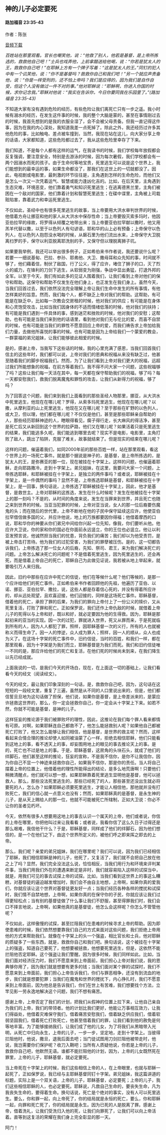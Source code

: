 ﻿## 神的儿子必定要死

#### 路加福音 23:35-43

作者：陈张

[音频下载](https://link.jscdn.cn/1drv/aHR0cHM6Ly8xZHJ2Lm1zL3UvcyFBaW5LWUhaYVJhLW5sUmZ1VDlYVzdvYnFVSVhkP2U9cnRHTXJw.mp3) 

*百姓站在那里观看。官长也嘲笑他，说：“他救了别人，他若是基督，是上帝所拣选的，救救他自己吧！”士兵也戏弄他，上前拿醋送给他喝，说：“你若是犹太人的王，救救你自己吧！”在耶稣上方有一个牌子写着：“这是犹太人的王。”同钉的犯人中有一个讥笑他，说：“你不是基督吗？救救你自己和我们吧！”另一个就应声责备他，说：“你是一样受刑的，还不怕上帝吗？我们是应得的，因为我们是自作自受，但这个人没有做过一件不对的事。”他对耶稣说：“耶稣啊，你进入你国的时候，求你记念我。”耶稣对他说：“我实在告诉你，今日你要同我在乐园里了。”(路加福音 23:35-43)*

不知道大家有没有遇到危险的经历，有些危险让我们离死亡只有一步之遥。我小时候有溺水的经历，在发生这件事的时候，我的整个大脑是蒙的，甚至在事情刚过去的时候，我首先想到的是我的衣服全湿了，会不会被父母责备。但我一直记得这件事，因为在我的内心深处，我知道我差一点死掉了。除此之外，我还经历过许多其他危险的事，比如触电、差点被车撞到，当然，我现在站在这儿，向大家分享上帝的话语，大家都知道，这些危险都过去了，我从这些危险里幸存了下来。

我们知道，不是每个人都有这样的运气，在我读书的时候，我们学校每年放假都会反复强调，要注意安全，特别是去游泳的时候，因为每次暑假，我们学校都会有一两个因溺水而死的孩子。由于生命何等地宝贵，死里逃生可以说是这个世界上，我们能想到的最幸运的事，如果生命都没了，那我们在这世上的一切就都没了。因此，电视剧或电影里，最刺激的环节往往是，主角遇到怎样的生命危险，而他们又是怎么一次又一次凭着运气、智慧或能力逢凶化吉的。比如，在后天里，主角遇到生态灾难，环境恶变，他们靠着勇气和知识死里逃生；在逃离德黑兰里，主角们被困在一个敌对的国家，他们靠着计划和智慧死里逃生；在碟中谍里，主角被上司栽赃陷害，靠着武力和幸运死里逃生。

不仅如此，圣经中也有很多死里逃生的故事，当上帝要用大洪水审判世界的时候，他借着方舟让挪亚和他的家人从大洪水中保存性命；当上帝要毁灭索多玛时，他因亚伯拉罕的缘故，将罗得从倾覆之地带出来；当上帝要亚伯拉罕献以撒时，他又用羔羊代替以撒，以至于以色列人有句谚语，耶和华的山上必有预备；上帝保守以色列人，在以色列人抱怨没水喝的时候，从磐石里为他们流出水来，上帝保守大卫脱离扫罗的手，保守以利亚脱离耶洗别的手，又保守但以理脱离狮子坑。

如果要我举例，我还可以举出很多例子，正如希伯来书作者说，我还要说什么呢？若要一一细说基甸、巴拉、参孙、耶弗他、大卫、撒母耳和众先知的事，时间就不够了，他们藉着信，制伏了敌国，行了公义，得了应许，堵住了狮子的口，灭了烈火的威力，在锋利的刀剑下逃生，从软弱变为刚强，争战中显出勇猛，打退外邦的全军。以至于今天，我们有如此多的见证人围着我们，让我们看到上帝对他们的保守和帮助。这保守和帮助不仅发生在他们身上，也正发生在我们身上。虽然今天，当我们回首过去，我们依然没法完全理解上帝让我们生命中发生的所有事情，有他怎样美好的旨意。然而，我们每个人，都不缺乏上帝对我们的帮助。这帮助，有可能是在缺乏中，比如每一次教会交房租的时候，他对我们的供应；有可能是在身体和心灵饱受攻击，比如当我们因身体的不适而情绪低落的时候，他对我们的扶持；有可能是我们遇到一件具体的事，感到迷茫和挫败的时候，他对我们的安慰；这帮助，也有可能是当我们来到他的话语里，看到他对我们无与伦比的爱，而喜不自禁的时候，也有可能是当我们的罪性不愿意回应上帝的爱，而我们祷告求上帝加给我们力量，去做他所喜悦的事的时候。也有可能是因为上帝给我们一个蒙爱的教会，一群蒙福的弟兄姐妹，让我们能够彼此相爱的时候。

是的，感谢上帝，当我写下这些话的时候，我的心里充满了感恩，当我们回首我们信主的这些年时，我们都可以说，上帝对我们的恩典和祝福从来没有缺乏过，他甚至随着我们的脚步祝福我们。然而，为了让我们看到上帝对我们更大的祝福，远超过我们所能想象的祝福，在前方等着我们，我不得不问大家一个问题，这些祝福够了吗？这些让我们每一天活在其中，每一天都在保守帮助我们的祝福，够了吗？每一天都安慰我们，救我们脱离魔鬼和罪性的攻击，让我们从新得力的祝福，够了吗？

为了回答这个问题，我们来到我们上面看到的那些圣经人物那里，挪亚，从大洪水中死里逃生，他现在在哪儿呢？罗得，从索多玛死里逃生，他现在在哪儿呢？以撒，从摩利亚的山上死里逃生，他现在又在哪儿呢？至于那些在旷野的以色列人，或大卫，但以理，他们都在哪儿呢？不仅仅是他们，甚至是那些耶稣亲自帮助的人，那些经历耶稣神迹的人，瞎眼得看见，瘸子得行走，长大麻风的得洁净，甚至是死亡后又从新回到这个世界的拉萨路，他们又在哪儿呢？如果活着只是死里逃生的结果，我们能逃多久呢，我们能逃到哪里去呢？现实不是电影，电影里，主角打败了敌人，跳出了陷阱，克服了难关，故事就结束了。但是现实的结束在哪儿呢？

这样的问题，催逼着我们，如同2000年前的那些百姓一样，站在那里观看，看这个世界上的一场死亡事件。就是那个据说是神子的，是基督，是上帝所拣选的，是犹太人的王，是弥赛亚的那一位，现在被挂在十字架上。这样的问题，也催逼着耶稣，走向耶路撒冷，走到十字架上。弟兄姐妹，在这里，我要问大家一个问题，上帝拣选耶稣，和耶稣被挂在十字架上，是独立的两件事吗？或者说，耶稣被挂在十字架上，是一件偶然的事吗？显然不是，上帝拣选耶稣是基督，和耶稣被挂在十字架上，是一回事，换句话说，上帝拣选了耶稣被挂在十字架上，因此，他才是基督，是救世主。上帝对耶稣的这拣选，发生在什么时候呢？发生在他被挂在十字架上的那一刻吗？不是的，从时间的角度来说，发生在当罪来到世界，并且死亡也随之来到世界的时候。当亚当犯罪的时候，上帝对亚当说，女人的那一位后裔要伤魔鬼的头；而在随后的世代里，上帝不断地在他的子民中保守延续这应许，他使亚伯拉罕借信做多国的父，并应许他说，地上的万族都要因你得福；他借着摩西的口说，耶和华你的神要从你们弟兄中间给你兴起一位先知，像我，你们要听从他。他应许大卫说，你的家和你的国必在你面前永远竖立，你的王位也必竖立。他让以利亚发预言说，他诚然担当我们的忧患，背负我们的痛苦；我们却以为他受责罚，是被上帝击打苦待。他为我们的过犯受害，为我们的罪孽被压伤。是的，这一切都告诉我们，上帝拣选了那一位女人的后裔，先知、祭司、君王，来为我们解决死亡的问题。上帝怎么解决死亡的问题呢？不是借着死里逃生，因为死里逃生的，还会再死，而是借着上帝自己的死亡，耶稣自己为此做见证说，我若被从地上举起来，就要吸引万人来归我。

因此，旧约中那些在应许中死亡的信徒，他们在等候什么呢？他们等候的，是那一个应许给他们的死亡事件。正如希伯来书作者回顾他的先祖，他遍历了亚伯、以诺、挪亚、亚伯拉罕、撒拉，说，这些人都是存着信心死的，并没有得着所应许的，却从远处观望，且欢喜迎接，他们迎接的，同样是这场死亡事件。耶稣基督，借着他的死亡，承担了罪的后果，为我们的罪向上帝付上了一份公义的赎价，又从死里复活，打败了罪和死亡。正如保罗说，我们还作上帝仇敌的时候，就借着上帝儿子的死得以与上帝和好，既以和好，就必定要因为他的生得救。因为，耶稣是那起初来的亚当的实现。因一次的过犯，罪就进入世界，死又从罪而来，于是死就临到所有的人，因为人人都犯了罪，照样，因耶稣基督一次的义行，所有的人也就被称义而得生命了。因一人的悖逆，众人成为罪人；照样，因一人的顺从，众人也成为义了。在这场十字架的死亡事件中，旧约信徒，当时的百姓，和我们一样，都在那里观看，因为十字架是为我们而立，耶稣基督是为我们而死。我们和旧约信徒唯一不同的是，那应许给他们的死亡和复活，在他们死的时候尚未到来，在我们降生以先已经成就。

上面我说的一切，是我们今天的开场白，现在，在上面这一切的基础上，让我们看看今天的经文（阅读经文）。

今天的经文，最让我们印象深刻的一句话，是，救救你自己吧，因为，这句话在这短短的一段经文里，重复了三遍，虽然是从不同的人口里说出来的，但是，他们都信誓旦旦地为这句话做了担保，他们说，如果你是基督，是上帝差派来的，是蒙应许拯救这世界的，那么，你一定会拯救你自己，你一定会从十字架上下来。如若不然，你就不可能是基督，是神的儿子。

这样狂妄的推论源于我们被罪败坏的理性，因此，这推论在我们每个罪人看来都情有可原。对啊，如果耶稣连自己都救不了，他怎么能拯救别人呢？如果他自己都被死亡打败了，他又怎么能够让我们相信，他是基督，是世界的救主呢？然而，这样看起来合情合理的推论却使人如同被油蒙了心一样，拒绝去相信耶稣，他们只能看到这地上的事，看不透天上的事，却妄图用地上的眼见的事去推论天上的事。是的，死亡也不过是地上的事。于是，耶稣基督，这房角的头块石头，就成了他们的绊脚石，他们甚至这样的推论，狂妄的宣称，不是我不信你，是你不让我信你，因为你自己不显一个神迹来拯救你自己，如果我不信你，那是你的责任。当人将自己摆着上帝的位置上，他借着他的理性所能得出的结论，是多么地荒唐啊！只要他们稍微清醒点，他们就可以想一想，如果耶稣靠着死里逃生显明他是基督，他可以拯救人，那么，那些没法死里逃生的，那些已经死了的人，那些甚至还没出生就必将要死的人，怎么办？如果耶稣必须要死里逃生，才能让人相信他，那他就并没有打败死亡，我们的信心就一点意义也没有；然而，如果耶稣真的是基督，是永生神的儿子，是从天上赐给人的那一位，他就不可能被死亡所辖制，正如大卫说：你必不让你的圣者见朽坏。

今天，依然有很多人想要用这地上的事去认识一个属天的上帝，他们或者说，你信的上帝在哪里，你把他叫过来让我看看；或者说，我看你信了这么久日子过得还是那么艰难，我信他干什么？于是，耶稣基督，同样成了他们的绊脚石，因为他们想信的，是一个在他们之下，由这个世界所定义的，被他们呼之即来挥之即去的上帝。

那么，我们呢？亲爱的弟兄姐妹，我们在哪里呢？我们可以说，因为我们已经相信了耶稣，我们相信耶稣是神的儿子，他死了，又复活了，我们就不会把自己放在他之上了吗？显然，我们完全没法这么说，恰恰相反，当我们用行为和环境来评判某件事，当我们用我们外在的遭遇来断定是非时，我们就容易陷入这样的试探当中，就是，用我们可见的事去试探上帝的试探。比如，当我们看到这世界上的事这么糟糕，对基督徒的逼迫越发增加时，我们会不由自主地想，上帝啊，如果你真的爱我们，你就应该让这个世界对基督徒更友好一点；当我们经历各种各样的搅扰和试探时，我们情不自禁地想，上帝啊，如果你真的在保守你的子民，你就应该让我们过得更轻松点；当有别的基督徒做了什么事让我们不舒服，甚至得罪我们时，我们会口不择言地说，上帝啊，如果他真的是基督徒，他怎么会这样呢？你怎么不管管他呢？

不仅如此，这样傲慢的试探，甚至拦阻我们在患难的时候寻求上帝的帮助。因为即使患难的时候，我们依然想要靠我们自己的方式来面对这些问题，我们拒绝上帝用他的方式来帮助我们。就像在十字架上的头一个强盗，相比官长和士兵，他对耶稣的质疑多了一些东西，就是，救救你自己和我们吧。换句话说，这个被挂在十字架上的强盗，知道自己要死了，他想要被拯救，他想要死里逃生，但是，这依然不能拦阻他否定耶稣。这个强盗让我们警醒。因为很多时候，我们同样如此。比如，当我们面对经济压力时，我们不愿意来到上帝面前，我们担心上帝对我们说，我的恩典够你用了，因为我们就是想要有更多的钱；当我们面对某个罪的试探时，我们不愿意来到上帝面前，我们担心上帝告诉我们，你们与罪恶相争，还没有到流血的地步，我们就是想要犯罪；当我们在魔鬼和世界的搅扰下，内心挣扎时，我们不愿意来到上帝面前，因为他总是告诉我们，你们在世上有苦难，我们想要找个方法，立竿见影一劳永逸地解决这个问题，我们不想有痛苦。

感谢上帝，上帝否定了我们的计划，把我们从假神的位置上拉下来，让他自己亲自为我们的上帝，我们的带领者。他的计划比我们更好，他能让万事相互效力，让我们得益处，他借着灾难保守我们，借着痛苦安慰我们，借着缺乏供应我们，借着软弱坚固我们，借着死亡打败死亡，他甚至借着我们的罪，让我们看到他的赦免是何等地丰富。为了能够接纳我们，让我们成了他的儿女，为了将我们从黑暗带入光明，从死亡中归向永生，上帝的儿子，一步一步，坚定地，走到十字架上。当彼得拦阻他时，他说，撒旦，退我后面去吧；当门徒试图用刀剑拦阻他被带走时，他说，我岂需要你们保护呢？收刀入鞘吧；当所有人质疑他说，你若是上帝的儿子，救救你自己吧，他默然无语。谁都不能拦阻他的计划，因为，上帝的儿女既然死在罪里，上帝的儿子，耶稣基督，就必定要死。

当上帝死在十字架上的时候，我们这些相信上帝的人，在上帝眼里，也就与耶稣一起死了，正如保罗说，我已经与主耶稣基督同钉十字架。弟兄姐妹，我这篇讲道的标题，实际上是一个双关语，上帝的儿子，耶稣基督，必定要死；上帝的儿子，我们这些相信耶稣的人，也必定要死。耶稣说，凡救自己生命的，要丧失生命，凡为我丧失生命的，要得着生命。换句话说，死亡是个绝对的事实，没有人可以死里逃生。要么，你和罪一起，向上帝死了，你的结局就是永恒的死亡，要么，你和耶稣一起，向罪和死亡死了，你的结局就是永生。因为已死的人是脱离了罪。感谢上帝，借着洗礼，让我们受洗归入他的死，让我们向罪死了，让我们可以向上帝活着。直等到这复活的荣耀在我们身上完全彰显的那一天。

阿门！

